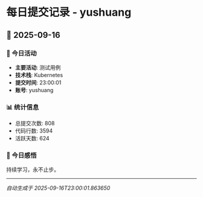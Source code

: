# 每日提交记录 - yushuang

## 📅 2025-09-16

### 🎯 今日活动
- **主要活动**: 测试用例
- **技术栈**: Kubernetes
- **提交时间**: 23:00:01
- **账号**: yushuang

### 📊 统计信息
- 总提交次数: 808
- 代码行数: 3594
- 活跃天数: 624

### 💭 今日感悟
持续学习，永不止步。

---
*自动生成于 2025-09-16T23:00:01.863650*
